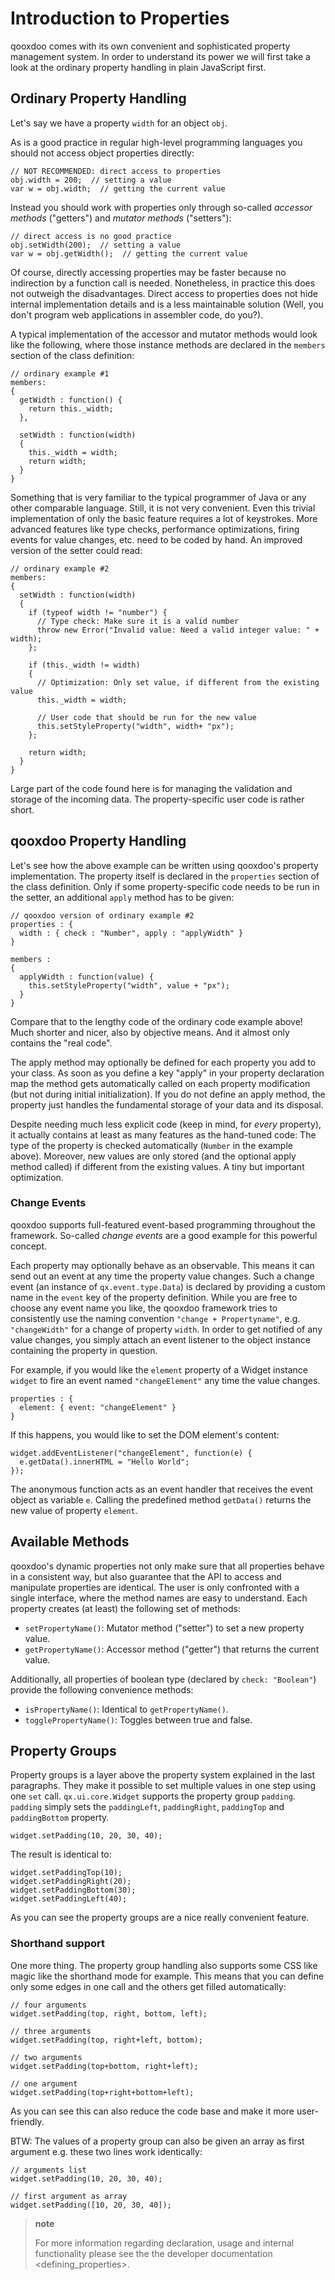 Introduction to Properties
==========================

qooxdoo comes with its own convenient and sophisticated property management system. In order to understand its power we will first take a look at the ordinary property handling in plain JavaScript first.

Ordinary Property Handling
--------------------------

Let's say we have a property `width` for an object `obj`.

As is a good practice in regular high-level programming languages you should not access object properties directly:

    // NOT RECOMMENDED: direct access to properties
    obj.width = 200;  // setting a value
    var w = obj.width;  // getting the current value

Instead you should work with properties only through so-called *accessor methods* ("getters") and *mutator methods* ("setters"):

    // direct access is no good practice
    obj.setWidth(200);  // setting a value
    var w = obj.getWidth();  // getting the current value

Of course, directly accessing properties may be faster because no indirection by a function call is needed. Nonetheless, in practice this does not outweigh the disadvantages. Direct access to properties does not hide internal implementation details and is a less maintainable solution (Well, you don't program web applications in assembler code, do you?).

A typical implementation of the accessor and mutator methods would look like the following, where those instance methods are declared in the `members` section of the class definition:

    // ordinary example #1
    members:
    {
      getWidth : function() {
        return this._width;
      },

      setWidth : function(width)
      {
        this._width = width;
        return width;
      }
    }

Something that is very familiar to the typical programmer of Java or any other comparable language. Still, it is not very convenient. Even this trivial implementation of only the basic feature requires a lot of keystrokes. More advanced features like type checks, performance optimizations, firing events for value changes, etc. need to be coded by hand. An improved version of the setter could read:

    // ordinary example #2
    members:
    {
      setWidth : function(width)
      {
        if (typeof width != "number") {
          // Type check: Make sure it is a valid number
          throw new Error("Invalid value: Need a valid integer value: " + width);
        };

        if (this._width != width)
        {
          // Optimization: Only set value, if different from the existing value
          this._width = width;

          // User code that should be run for the new value
          this.setStyleProperty("width", width+ "px");
        };

        return width;
      }
    }

Large part of the code found here is for managing the validation and storage of the incoming data. The property-specific user code is rather short.

qooxdoo Property Handling
-------------------------

Let's see how the above example can be written using qooxdoo's property implementation. The property itself is declared in the `properties` section of the class definition. Only if some property-specific code needs to be run in the setter, an additional `apply` method has to be given:

    // qooxdoo version of ordinary example #2
    properties : {
      width : { check : "Number", apply : "applyWidth" }
    }

    members :
    {
      applyWidth : function(value) {
        this.setStyleProperty("width", value + "px");
      }
    }

Compare that to the lengthy code of the ordinary code example above! Much shorter and nicer, also by objective means. And it almost only contains the "real code".

The apply method may optionally be defined for each property you add to your class. As soon as you define a key "apply" in your property declaration map the method gets automatically called on each property modification (but not during initial initialization). If you do not define an apply method, the property just handles the fundamental storage of your data and its disposal.

Despite needing much less explicit code (keep in mind, for *every* property), it actually contains at least as many features as the hand-tuned code: The type of the property is checked automatically (`Number` in the example above). Moreover, new values are only stored (and the optional apply method called) if different from the existing values. A tiny but important optimization.

### Change Events

qooxdoo supports full-featured event-based programming throughout the framework. So-called *change events* are a good example for this powerful concept.

Each property may optionally behave as an observable. This means it can send out an event at any time the property value changes. Such a change event (an instance of `qx.event.type.Data`) is declared by providing a custom name in the `event` key of the property definition. While you are free to choose any event name you like, the qooxdoo framework tries to consistently use the naming convention `"change + Propertyname"`, e.g. `"changeWidth"` for a change of property `width`. In order to get notified of any value changes, you simply attach an event listener to the object instance containing the property in question.

For example, if you would like the `element` property of a Widget instance `widget` to fire an event named `"changeElement"` any time the value changes.

    properties : {
      element: { event: "changeElement" }
    }

If this happens, you would like to set the DOM element's content:

    widget.addEventListener("changeElement", function(e) {
      e.getData().innerHTML = "Hello World";
    });

The anonymous function acts as an event handler that receives the event object as variable `e`. Calling the predefined method `getData()` returns the new value of property `element`.

Available Methods
-----------------

qooxdoo's dynamic properties not only make sure that all properties behave in a consistent way, but also guarantee that the API to access and manipulate properties are identical. The user is only confronted with a single interface, where the method names are easy to understand. Each property creates (at least) the following set of methods:

-   `setPropertyName()`: Mutator method ("setter") to set a new property value.
-   `getPropertyName()`: Accessor method ("getter") that returns the current value.

Additionally, all properties of boolean type (declared by `check: "Boolean"`) provide the following convenience methods:

-   `isPropertyName()`: Identical to `getPropertyName()`.
-   `togglePropertyName()`: Toggles between true and false.

Property Groups
---------------

Property groups is a layer above the property system explained in the last paragraphs. They make it possible to set multiple values in one step using one `set` call. `qx.ui.core.Widget` supports the property group `padding`. `padding` simply sets the `paddingLeft`, `paddingRight`, `paddingTop` and `paddingBottom` property.

    widget.setPadding(10, 20, 30, 40);

The result is identical to:

    widget.setPaddingTop(10);
    widget.setPaddingRight(20);
    widget.setPaddingBottom(30);
    widget.setPaddingLeft(40);

As you can see the property groups are a nice really convenient feature.

### Shorthand support

One more thing. The property group handling also supports some CSS like magic like the shorthand mode for example. This means that you can define only some edges in one call and the others get filled automatically:

    // four arguments
    widget.setPadding(top, right, bottom, left);

    // three arguments
    widget.setPadding(top, right+left, bottom);

    // two arguments
    widget.setPadding(top+bottom, right+left);

    // one argument
    widget.setPadding(top+right+bottom+left);

As you can see this can also reduce the code base and make it more user-friendly.

BTW: The values of a property group can also be given an array as first argument e.g. these two lines work identically:

    // arguments list
    widget.setPadding(10, 20, 30, 40);

    // first argument as array
    widget.setPadding([10, 20, 30, 40]);

> **note**
>
> For more information regarding declaration, usage and internal functionality please see the the developer documentation \<defining\_properties\>.
